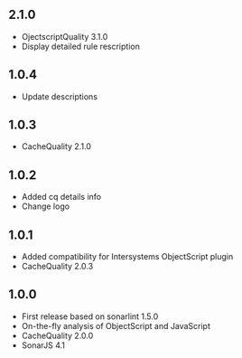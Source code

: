 ## 2.1.0
* OjectscriptQuality 3.1.0
* Display detailed rule rescription 

## 1.0.4
*  Update descriptions

## 1.0.3
*  CacheQuality 2.1.0

## 1.0.2

* Added cq details info
* Change logo

## 1.0.1

* Added compatibility for Intersystems ObjectScript plugin
* CacheQuality 2.0.3

## 1.0.0

* First release based on sonarlint 1.5.0
* On-the-fly analysis of ObjectScript and JavaScript
* CacheQuality 2.0.0
* SonarJS 4.1

